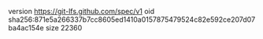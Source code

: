 version https://git-lfs.github.com/spec/v1
oid sha256:871e5a266337b7cc8605ed1410a0157875479524c82e592ce207d07ba4ac154e
size 22360
